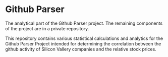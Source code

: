 # Github Parser
The analytical part of the Github Parser project. The remaining components of the project are in a private repository.

This repository contains various statistical calculations and analytics for the Github Parser Project intended for determining the correlation between the github activity of Silicon Vallery companies and the relative stock prices.
